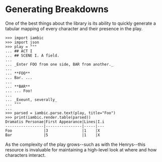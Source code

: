# Generating Breakdowns
One of the best things about the library is its ability to quickly
generate a tabular mapping of every character and their presence in
the play. 

```
>>> import iambic
>>> import json
>>> play = """
... ## ACT I
... ## SCENE I. A field.
...
... _Enter FOO from one side, BAR from another._
...
... **FOO**
... Bar. ...
...
... **BAR**
... ... Foo!
...
... _Exeunt, severally_
... """
...
>>> parsed = iambic.parse.text(play, title="Foo")
>>> print(iambic.render.table(parsed))
Dramatis Personae|First Appearance|Lines|I.i
-----------------|----------------|-----|---
Foo              |3               |1    |X  
Bar              |5               |1    |X  
```

As the complexity of the play grows--such as with the Henrys--this
resource is invaluable for maintaining a high-level look at where and
how characters interact.
